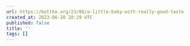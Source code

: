 ```yaml
---
url: https://kottke.org/23/06/a-little-baby-with-really-good-taste
created_at: 2023-06-20 20:29 UTC
published: false
title: ''
tags: []
---
```



